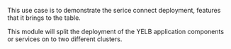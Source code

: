 This use case is to demonstrate the serice connect deployment, features that it brings to the table.

This module will split the deployment of the YELB application components or services on to two different clusters.